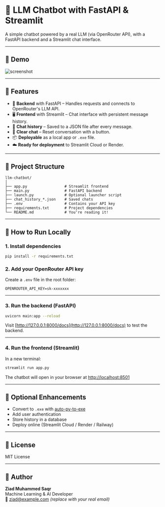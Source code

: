 
# 🤖 LLM Chatbot with FastAPI & Streamlit

A simple chatbot powered by a real LLM (via OpenRouter API), with a FastAPI backend and a Streamlit chat interface.

---

## 📸 Demo

![screenshot](https://via.placeholder.com/800x400?text=Insert+Screenshot+Here)

---

## 🚀 Features

- 🔌 **Backend** with FastAPI – Handles requests and connects to OpenRouter's LLM API.
- 🖥️ **Frontend** with Streamlit – Chat interface with persistent message history.
- 💾 **Chat history** – Saved to a JSON file after every message.
- 🧹 **Clear chat** – Reset conversation with a button.
- 📦 **Deployable** as a local app or `.exe` file.
- ☁️ **Ready for deployment** to Streamlit Cloud or Render.

---

## 📁 Project Structure

```
llm-chatbot/
│
├── app.py                 # Streamlit frontend
├── main.py                # FastAPI backend
├── launch.py              # Optional launcher script
├── chat_history_*.json    # Saved chats
├── .env                   # Contains your API key
├── requirements.txt       # Project dependencies
└── README.md              # You're reading it!
```

---

## 🧪 How to Run Locally

### 1. Install dependencies

```bash
pip install -r requirements.txt
```

### 2. Add your OpenRouter API key

Create a `.env` file in the root folder:

```
OPENROUTER_API_KEY=sk-xxxxxxx
```

---

### 3. Run the backend (FastAPI)

```bash
uvicorn main:app --reload
```

Visit [http://127.0.0.1:8000/docs](http://127.0.0.1:8000/docs) to test the backend.

---

### 4. Run the frontend (Streamlit)

In a new terminal:

```bash
streamlit run app.py
```

The chatbot will open in your browser at [http://localhost:8501](http://localhost:8501)

---

## 🔧 Optional Enhancements

- Convert to `.exe` with [auto-py-to-exe](https://pypi.org/project/auto-py-to-exe/)
- Add user authentication
- Store history in a database
- Deploy online (Streamlit Cloud / Render / Railway)

---

## 📄 License

MIT License

---

## 👤 Author

**Ziad Muhammed Saqr**  
Machine Learning & AI Developer  
📧 ziad@example.com *(replace with your real email)*
